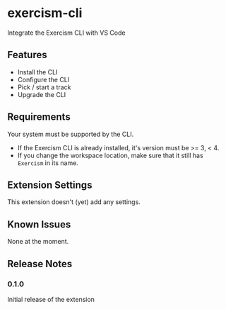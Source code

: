 # exercism-cli

Integrate the Exercism CLI with VS Code

## Features

- Install the CLI
- Configure the CLI
- Pick / start a track
- Upgrade the CLI

## Requirements

Your system must be supported by the CLI.

- If the Exercism CLI is already installed, it's version must be >= 3, < 4.
- If you change the workspace location, make sure that it still has `Exercism` in its name.

## Extension Settings

This extension doesn't (yet) add any settings.

## Known Issues

None at the moment.

## Release Notes

### 0.1.0

Initial release of the extension
